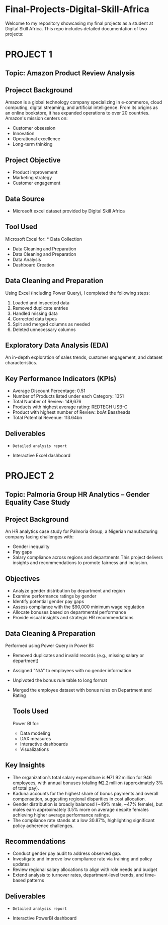 # Final-Projects-Digital-Skill-Africa
Welcome to my repository showcasing my final projects as a student at Digital Skill Africa. This repo includes detailed documentation of two projects:

# PROJECT 1
## Topic: Amazon Product Review Analysis
## Projecct Background
Amazon is a global technology company specializing in e-commerce, cloud computing, digital streaming, and artificial intelligence. From its origins as an online bookstore, it has expanded operations to over 20 countries. Amazon's mission centers on:
*	Customer obsession
*	Innovation
*	Operational excellence
*	Long-term thinking

## Project Objective
*	Product improvement
*	Marketing strategy
*	Customer engagement

## Data Source
* Microsoft excel dataset provided by Digital Skill Africa 

## Tool Used
Microsoft Excel for:
	* Data Collection
  *  Data Cleaning and Preparation
  * Data Cleaning and Preparation
  * Data Analysis
  * Dashboard Creation

## Data Cleaning and Preparation
Using Excel (including Power Query), I completed the following steps:
1. Loaded and inspected data
2. Removed duplicate entries
3. Handled missing data
4. Corrected data types
5. Split and merged columns as needed
6. Deleted unnecessary columns

## Exploratory Data Analysis (EDA)   
An in-depth exploration of sales trends, customer engagement, and dataset characteristics.

## Key Performance Indicators (KPIs)
*	Average Discount Percentage: 0.51
*	Number of Products listed under each Category: 1351
*	Total Number of Review: 149,676
*	Products with highest average rating: REDTECH USB-C
*	Product with highest number of Review: boAt Bassheads
*	Total Potential Revenue: 113.64bn

  ## Deliverables
  * 	Detailed analysis report
  * Interactive Excel dashboard





# PROJECT 2
## Topic: Palmoria Group HR Analytics – Gender Equality Case Study
## Project Background
An HR analytics case study for Palmoria Group, a Nigerian manufacturing company facing challenges with:
* Gender inequality
* Pay gaps
* Salary compliance across regions and departments
This project delivers insights and recommendations to promote fairness and inclusion.

## Objectives
*	Analyze gender distribution by department and region
*	Examine performance ratings by gender
*	Identify potential gender pay gaps
*	Assess compliance with the $90,000 minimum wage regulation
*	Allocate bonuses based on departmental performance
*	Provide visual insights and strategic HR recommendations

## Data Cleaning & Preparation
Performed using Power Query in Power BI:
- Removed duplicates and invalid records (e.g., missing salary or department)
- Assigned "N/A" to employees with no gender information
- Unpivoted the bonus rule table to long format
- Merged the employee dataset with bonus rules on Department and Rating

  ## Tools Used
  Power BI for:
  * Data modeling
  * DAX measures
  * Interactive dashboards
  * Visualizations

## Key Insights
* The organization’s total salary expenditure is ₦71.92 million for 946 employees, with annual bonuses totaling ₦2.2 million (approximately 3% of total pay).
* Kaduna accounts for the highest share of bonus payments and overall compensation, suggesting regional disparities in cost allocation.
* Gender distribution is broadly balanced (~49% male, ~47% female), but males earn approximately 3.5% more on average despite females achieving higher average performance ratings.
* The compliance rate stands at a low 30.87%, highlighting significant policy adherence challenges.

## Recommendations
*  Conduct gender pay audit to address observed gap.
*   Investigate and improve low compliance rate via training and policy updates
*   Review regional salary allocations to align with role needs and budget
*   Extend analysis to turnover rates, department-level trends, and time-based patterns

## Deliverables
  * 	Detailed analysis report
  * Interactive PowerBI dashboard
